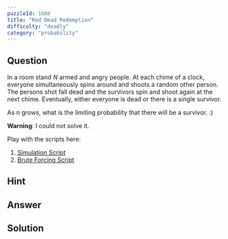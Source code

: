 ```yaml
---
puzzleId: 1008
title: "Red Dead Redemption"
difficulty: "deadly"
category: "probability"
---
```


## Question

In a room stand $N$ armed and angry people. At each chime of a clock, everyone simultaneously spins around and shoots a random other person. The persons shot fall dead and the survivors spin and shoot again at the next chime. Eventually, either everyone is dead or there is a single survivor.

As n grows, what is the limiting probability that there will be a survivor. :)

**Warning**: I could not solve it.

Play with the scripts here:


1. [Simulation Script](https://colab.research.google.com/gist/varun-seth/3bb3e08571d2b5ff4e3348ebb9ea5f4b/puzzle_1008_rdd_sim.ipynb)
2. [Brute Forcing Script](https://colab.research.google.com/gist/varun-seth/c57ed32726bf7492daa9dea375398c09/puzzle_1008_rdd_exact.ipynb)



## Hint


## Answer


## Solution


